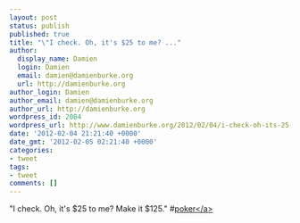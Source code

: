 ```yaml
---
layout: post
status: publish
published: true
title: "\"I check. Oh, it's $25 to me? ..."
author:
  display_name: Damien
  login: Damien
  email: damien@damienburke.org
  url: http://damienburke.org
author_login: Damien
author_email: damien@damienburke.org
author_url: http://damienburke.org
wordpress_id: 2084
wordpress_url: http://www.damienburke.org/2012/02/04/i-check-oh-its-25-to-me/
date: '2012-02-04 21:21:40 +0000'
date_gmt: '2012-02-05 02:21:40 +0000'
categories:
- tweet
tags:
- tweet
comments: []
---
```

<p>"I check. Oh, it's $25 to me? Make it $125." #<a href="http:&#47;&#47;search.twitter.com&#47;search?q=%23poker" class="aktt_hashtag">poker<&#47;a></p>
